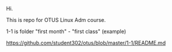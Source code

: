 Hi.

This is repo for OTUS Linux Adm course.

1-1 is folder "first month" - "first class" (example) 

https://github.com/student302/otus/blob/master/1-1/README.md
